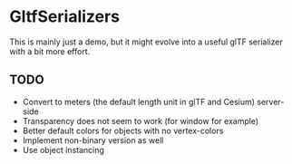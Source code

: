 # GltfSerializers

This is mainly just a demo, but it might evolve into a useful glTF serializer with a bit more effort.

## TODO

- Convert to meters (the default length unit in glTF and Cesium) server-side
- Transparency does not seem to work (for window for example)
- Better default colors for objects with no vertex-colors
- Implement non-binary version as well
- Use object instancing

